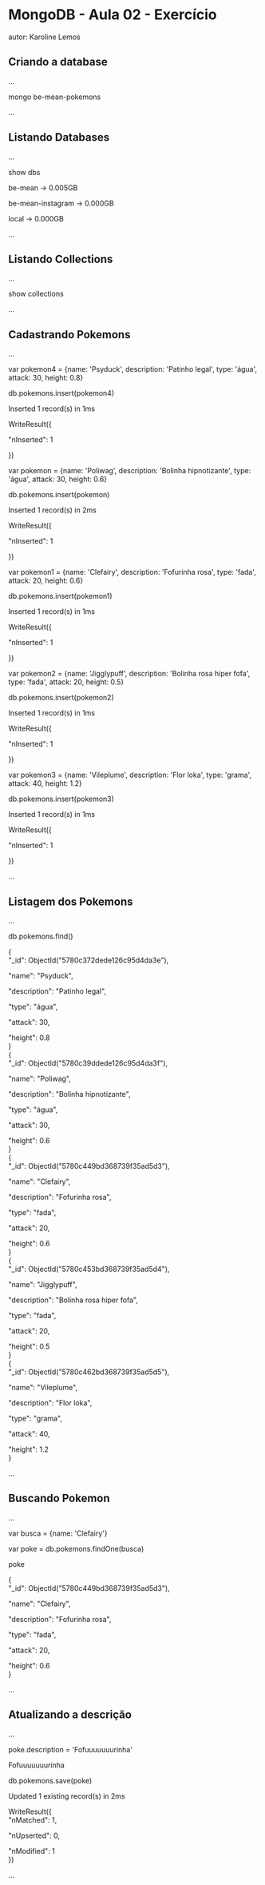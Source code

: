 # MongoDB - Aula 02 - Exercício
autor: Karoline Lemos

## Criando a database

...

mongo be-mean-pokemons

...

## Listando Databases  

...

show dbs

be-mean           → 0.005GB

be-mean-instagram → 0.000GB

local             → 0.000GB

...

## Listando Collections  

...

show collections

...

## Cadastrando Pokemons  

...

var pokemon4 = {name: 'Psyduck', description: 'Patinho legal', type: 'água', attack: 30, height: 0.8}  

db.pokemons.insert(pokemon4)  

Inserted 1 record(s) in 1ms  

WriteResult({  

  "nInserted": 1  

})  

var pokemon = {name: 'Poliwag', description: 'Bolinha hipnotizante', type: 'água', attack: 30, height: 0.6}  

db.pokemons.insert(pokemon)  

Inserted 1 record(s) in 2ms 

WriteResult({  

  "nInserted": 1  

})  

var pokemon1 = {name: 'Clefairy', description: 'Fofurinha rosa', type: 'fada', attack: 20, height: 0.6}

db.pokemons.insert(pokemon1) 

Inserted 1 record(s) in 1ms  

WriteResult({  

  "nInserted": 1  

})

var pokemon2 = {name: 'Jigglypuff', description: 'Bolinha rosa hiper fofa', type: 'fada', attack: 20, height: 0.5}  

db.pokemons.insert(pokemon2) 

Inserted 1 record(s) in 1ms  

WriteResult({  

  "nInserted": 1  

})  

var pokemon3 = {name: 'Vileplume', description: 'Flor loka', type: 'grama', attack: 40, height: 1.2}  

db.pokemons.insert(pokemon3)  

Inserted 1 record(s) in 1ms 

WriteResult({  

  "nInserted": 1  

})  

...

## Listagem dos Pokemons  

...

db.pokemons.find()  

{  
  "_id": ObjectId("5780c372dede126c95d4da3e"),  

  "name": "Psyduck",  

  "description": "Patinho legal",  

  "type": "água",  

  "attack": 30,  

  "height": 0.8  
}  
{  
  "_id": ObjectId("5780c39ddede126c95d4da3f"), 

  "name": "Poliwag",  

  "description": "Bolinha hipnotizante",  

  "type": "água",  

  "attack": 30,  

  "height": 0.6  
}  
{  
  "_id": ObjectId("5780c449bd368739f35ad5d3"),  

  "name": "Clefairy",  

  "description": "Fofurinha rosa",  

  "type": "fada",  

  "attack": 20,  

  "height": 0.6  
}  
{  
  "_id": ObjectId("5780c453bd368739f35ad5d4"),  

  "name": "Jigglypuff",  

  "description": "Bolinha rosa hiper fofa",  

  "type": "fada",  

  "attack": 20,  

  "height": 0.5  
}  
{  
  "_id": ObjectId("5780c462bd368739f35ad5d5"), 

  "name": "Vileplume",  

  "description": "Flor loka", 

  "type": "grama",  

  "attack": 40,  

  "height": 1.2  
}  

... 

## Buscando Pokemon  

...

var busca = {name: 'Clefairy'}  

var poke = db.pokemons.findOne(busca)  

poke  

{  
  "_id": ObjectId("5780c449bd368739f35ad5d3"), 

  "name": "Clefairy",  

  "description": "Fofurinha rosa",  

  "type": "fada", 

  "attack": 20, 

  "height": 0.6  
}  

... 

## Atualizando a descrição  

...

poke.description = 'Fofuuuuuuurinha' 

Fofuuuuuuurinha  

db.pokemons.save(poke)  

Updated 1 existing record(s) in 2ms  

WriteResult({  
  "nMatched": 1,  

  "nUpserted": 0, 

  "nModified": 1  
})  

...

